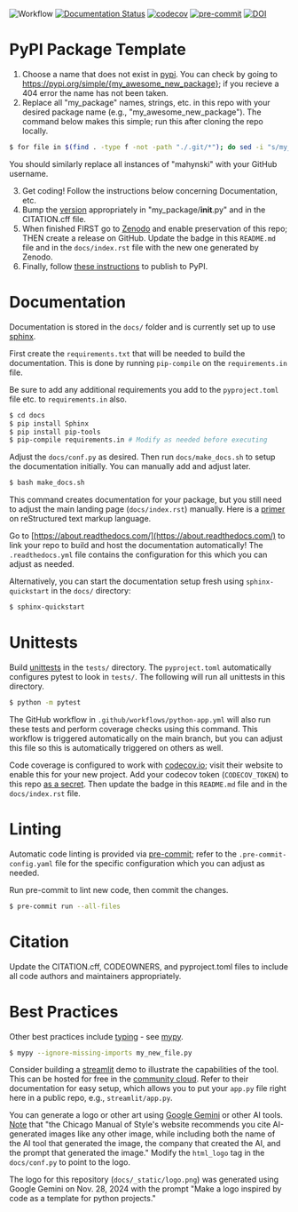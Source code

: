 ![Workflow](https://github.com/mahynski/my_package/actions/workflows/python-app.yml/badge.svg?branch=main)
[![Documentation Status](https://readthedocs.org/projects/my_package/badge/?version=latest)](https://my_package.readthedocs.io/en/latest/?badge=latest)
[![codecov](https://codecov.io/gh/mahynski/my_package/branch/main/graph/badge.svg?token=YSLBQ33C7F)](https://codecov.io/gh/mahynski/my_package)
[![pre-commit](https://img.shields.io/badge/pre--commit-enabled-brightgreen?logo=pre-commit&logoColor=white)](https://github.com/pre-commit/pre-commit)
[![DOI](https://zenodo.org/badge/331207062.svg)](https://zenodo.org/badge/latestdoi/)
<!--[![DOI](https://zenodo.org/badge/{github_id}.svg)](https://zenodo.org/badge/latestdoi/{github_id})-->

<!--
[![Code style: black](https://img.shields.io/badge/code%20style-black-000000.svg)](https://github.com/psf/black)
[![Imports: isort](https://img.shields.io/badge/%20imports-isort-%231674b1?style=flat&labelColor=ef8336)](https://pycqa.github.io/isort/)
-->

PyPI Package Template
===

1. Choose a name that does not exist in [pypi](https://pypi.org/). You can check by going to https://pypi.org/simple/{my_awesome_new_package}; if you recieve a 404 error the name has not been taken.
2. Replace all "my_package" names, strings, etc. in this repo with your desired package name (e.g., "my_awesome_new_package").  The command below makes this simple; run this after cloning the repo locally.

~~~bash
$ for file in $(find . -type f -not -path "./.git/*"); do sed -i "s/my_package/my_awesome_new_package/g" $file; done
~~~

You should similarly replace all instances of "mahynski" with your GitHub username.

3. Get coding! Follow the instructions below concerning Documentation, etc.
4. Bump the [version](https://semver.org/) appropriately in "my_package/__init__.py" and in the CITATION.cff file.
5. When finished FIRST go to [Zenodo](https://zenodo.org/) and enable preservation of this repo; THEN create a release on GitHub.  Update the badge in this `README.md` file and in the `docs/index.rst` file with the new one generated by Zenodo.
6. Finally, follow [these instructions](https://packaging.python.org/en/latest/tutorials/packaging-projects/) to publish to PyPI.

Documentation
===

Documentation is stored in the `docs/` folder and is currently set up to use [sphinx](https://www.sphinx-doc.org/en/master/).

First create the `requirements.txt` that will be needed to build the documentation. This is done by running `pip-compile` on the `requirements.in` file.

Be sure to add any additional requirements you add to the `pyproject.toml` file etc. to `requirements.in` also.

~~~bash
$ cd docs
$ pip install Sphinx
$ pip install pip-tools
$ pip-compile requirements.in # Modify as needed before executing
~~~

Adjust the `docs/conf.py` as desired. Then run `docs/make_docs.sh` to setup the documentation initially.  You can manually add and adjust later. 

~~~bash
$ bash make_docs.sh
~~~

This command creates documentation for your package, but you still need to adjust the main landing page (`docs/index.rst`) manually.  Here is a [primer](https://www.sphinx-doc.org/en/master/usage/restructuredtext/basics.html) on reStructured text markup language.

Go to [https://about.readthedocs.com/](https://about.readthedocs.com/) to link your repo to build and host the documentation automatically!  The `.readthedocs.yml` file contains the configuration for this which you can adjust as needed.

Alternatively, you can start the documentation setup fresh using `sphinx-quickstart` in the `docs/` directory:

~~~bash
$ sphinx-quickstart
~~~

Unittests
===

Build [unittests](https://docs.python.org/3/library/unittest.html) in the `tests/` directory.  The `pyproject.toml` automatically configures pytest to look in `tests/`.  The following will run all unittests in this directory.

~~~bash
$ python -m pytest
~~~

The GitHub workflow in `.github/workflows/python-app.yml` will also run these tests and perform coverage checks using this command.  This workflow is triggered automatically on the main branch, but you can adjust this file so this is automatically triggered on others as well.

Code coverage is configured to work with [codecov.io](https://app.codecov.io/); visit their website to enable this for your new project.  Add your codecov token (`CODECOV_TOKEN`) to this repo [as a secret](https://docs.github.com/en/actions/security-for-github-actions/security-guides/using-secrets-in-github-actions).  Then update the badge in this `README.md` file and in the `docs/index.rst` file.

Linting
===

Automatic code linting is provided via [pre-commit](https://pre-commit.com/); refer to the `.pre-commit-config.yaml` file for the specific configuration which you can adjust as needed.

Run pre-commit to lint new code, then commit the changes.

~~~bash
$ pre-commit run --all-files
~~~

Citation
===

Update the CITATION.cff, CODEOWNERS, and pyproject.toml files to include all code authors and maintainers appropriately.

Best Practices
===

Other best practices include [typing](https://docs.python.org/3/library/typing.html) - see [mypy](https://mypy-lang.org/).

~~~bash
$ mypy --ignore-missing-imports my_new_file.py
~~~

Consider building a [streamlit](https://streamlit.io/) demo to illustrate the capabilities of the tool.  This can be hosted for free in the [community cloud](https://streamlit.io/cloud).  Refer to their documentation for easy setup, which allows you to put your `app.py` file right here in a public repo, e.g., `streamlit/app.py`.

You can generate a logo or other art using [Google Gemini](https://gemini.google.com/app) or other AI tools. [Note](https://lib.guides.umd.edu/c.php?g=1340355&p=9896961#:~:text=The%20Chicago%20Manual%20of%20Style's,prompt%20that%20generated%20the%20image.) that "the Chicago Manual of Style's website recommends you cite AI-generated images like any other image, while including both the name of the AI tool that generated the image, the company that created the AI, and the prompt that generated the image." Modify the `html_logo` tag in the `docs/conf.py` to point to the logo.

The logo for this repository (`docs/_static/logo.png`) was generated using Google Gemini on Nov. 28, 2024 with the prompt "Make a logo inspired by code as a template for python projects."
